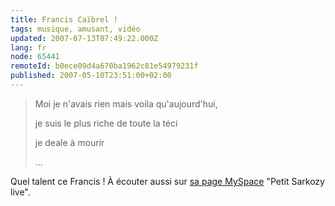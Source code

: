 ```yaml
---
title: Francis Caïbrel !
tags: musique, amusant, vidéo
updated: 2007-07-13T07:49:22.000Z
lang: fr
node: 65441
remoteId: b0ece09d4a670ba1962c81e54979231f
published: 2007-05-10T23:51:00+02:00
---
```

 
<div class="video">
	<object width="425" height="335" type="application/x-shockwave-flash" data="http://www.dailymotion.com/swf/1vgtW8c3O3xwxdm4A">
		<param name="movie" value="http://www.dailymotion.com/swf/1vgtW8c3O3xwxdm4A"></param>
		<param name="allowfullscreen" value="true"></param>
	</object>
</div>

 <blockquote>
Moi je n'avais rien mais voila qu'aujourd'hui,

je suis le plus riche de toute la téci

je deale à mourir

...
</blockquote>

 
Quel talent ce Francis ! À écouter aussi sur [sa page MySpace](http://www.myspace.com/franciscaibrel) &quot;Petit Sarkozy live&quot;.

